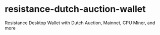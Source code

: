 # resistance-dutch-auction-wallet
Resistance Desktop Wallet with Dutch Auction, Mainnet, CPU Miner, and more
